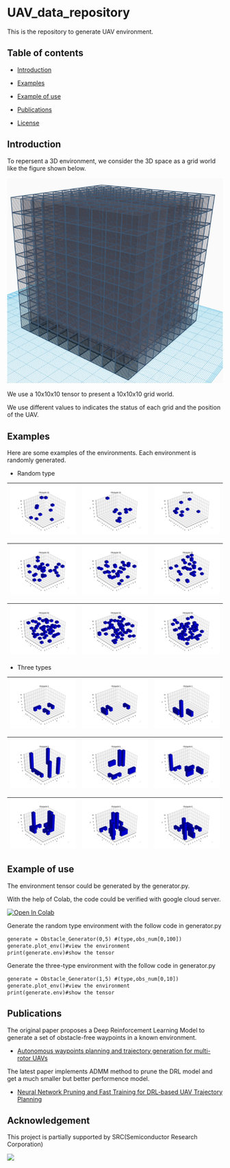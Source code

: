 # UAV_data_repository
This is the repository to generate UAV environment.

## Table of contents
- [Introduction](#Introduction)

- [Examples](#Examples)

- [Example of use](#Example-of-use)

- [Publications](#Publications)

- [License](#License)

## Introduction

To repersent a 3D environment, we consider the 3D space as a grid world like the figure shown below.

![](https://github.com/Dr-Qiu-s-research-team/UAV_data_repository/blob/main/image/grid_world.png)

We use a 10x10x10 tensor to present a 10x10x10 grid world.

We use different values to indicates the status of each grid and the position of the UAV.

## Examples

Here are some examples of the environments. Each environment is randomly generated.

- Random type

| <img src="https://github.com/Dr-Qiu-s-research-team/UAV_data_repository/blob/main/image/random/10-1.png"> | <img src="https://github.com/Dr-Qiu-s-research-team/UAV_data_repository/blob/main/image/random/10-2.png"> | <img src="https://github.com/Dr-Qiu-s-research-team/UAV_data_repository/blob/main/image/random/10-3.png">|
|-|-|-|

| <img src="https://github.com/Dr-Qiu-s-research-team/UAV_data_repository/blob/main/image/random/30-1.png"> | <img src="https://github.com/Dr-Qiu-s-research-team/UAV_data_repository/blob/main/image/random/30-2.png"> | <img src="https://github.com/Dr-Qiu-s-research-team/UAV_data_repository/blob/main/image/random/30-3.png">|
|-|-|-|

| <img src="https://github.com/Dr-Qiu-s-research-team/UAV_data_repository/blob/main/image/random/50-1.png"> | <img src="https://github.com/Dr-Qiu-s-research-team/UAV_data_repository/blob/main/image/random/50-2.png"> | <img src="https://github.com/Dr-Qiu-s-research-team/UAV_data_repository/blob/main/image/random/50-3.png">|
|-|-|-|

- Three types

| <img src="https://github.com/Dr-Qiu-s-research-team/UAV_data_repository/blob/main/image/three_types/3-1.png"> | <img src="https://github.com/Dr-Qiu-s-research-team/UAV_data_repository/blob/main/image/three_types/3-2.png"> | <img src="https://github.com/Dr-Qiu-s-research-team/UAV_data_repository/blob/main/image/three_types/3-3.png">|
|-|-|-|

| <img src="https://github.com/Dr-Qiu-s-research-team/UAV_data_repository/blob/main/image/three_types/6-1.png"> | <img src="https://github.com/Dr-Qiu-s-research-team/UAV_data_repository/blob/main/image/three_types/6-2.png"> | <img src="https://github.com/Dr-Qiu-s-research-team/UAV_data_repository/blob/main/image/three_types/6-3.png">|
|-|-|-|

| <img src="https://github.com/Dr-Qiu-s-research-team/UAV_data_repository/blob/main/image/three_types/9-1.png"> | <img src="https://github.com/Dr-Qiu-s-research-team/UAV_data_repository/blob/main/image/three_types/9-2.png"> | <img src="https://github.com/Dr-Qiu-s-research-team/UAV_data_repository/blob/main/image/three_types/9-3.png">|
|-|-|-|

## Example of use

The environment tensor could be generated by the generator.py.

With the help of Colab, the code could be verified with google cloud server.

[![Open In Colab](https://colab.research.google.com/assets/colab-badge.svg)](https://colab.research.google.com/github/Dr-Qiu-s-research-team/UAV_data_repository/blob/main/generator.ipynb)

Generate the random type environment with the follow code in generator.py

```
generate = Obstacle_Generator(0,5) #(type,obs_num[0,100])
generate.plot_env()#view the environment
print(generate.env)#show the tensor
```

Generate the three-type environment with the follow code in generator.py

```
generate = Obstacle_Generator(1,5) #(type,obs_num[0,10])
generate.plot_env()#view the environment
print(generate.env)#show the tensor
```

## Publications

The original paper proposes a Deep Reinforcement Learning Model to generate a set of obstacle-free waypoints in a known environment.
- [Autonomous waypoints planning and trajectory generation for multi-rotor UAVs](https://dl.acm.org/doi/abs/10.1145/3313151.3313163)

The latest paper implements ADMM method to prune the DRL model and get a much smaller but better performence model.
- [Neural Network Pruning and Fast Training for DRL-based UAV Trajectory Planning](https://ieeexplore.ieee.org/abstract/document/9712561)

## Acknowledgement

This project is partially supported by SRC(Semiconductor Research Corporation)

[![](https://www.src.org/web/img/SRC_logo_blue.png)](https://www.src.org/)


